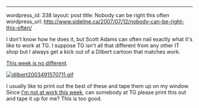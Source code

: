 --- 
wordpress_id: 338
layout: post
title: Nobody can be right this often
wordpress_url: http://www.sideline.ca/2007/07/12/nobody-can-be-right-this-often/

<p>I don't know how he does it, but Scott Adams can often nail exactly what it's like to work at TG.  I suppose TG isn't all that different from any other IT shop but I always get a kick out of a Dilbert cartoon that matches work.</p>

<p><a href="http://www.dilbert.com/comics/dilbert/archive/dilbert-20070711.html">This week is no different</a>.</p>

<p><a href='http://www.sideline.ca/2007/07/12/nobody-can-be-right-this-often/dilbert2003491570711gif/' rel='attachment wp-att-339' title='dilbert2003491570711.gif'><img src='http://www.sideline.ca/wp-content/uploads/2007/07/dilbert2003491570711.thumbnail.gif' alt='dilbert2003491570711.gif' class="center"/></a></p>

<p>I usually like to print out the best of these and tape them up on my window.  Since <a href="http://www.aream.ca/2007/07/11/sara-catherine-mcclenaghan/">I'm not at work this week</a>, can somebody at TG please print this out and tape it up for me?  This is too good.</p>
